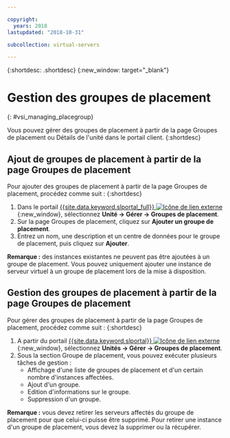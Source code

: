 ```yaml
---

copyright:
  years: 2018
lastupdated: "2018-10-31"

subcollection: virtual-servers

---
```


{:shortdesc: .shortdesc}
{:new_window: target="_blank"}

# Gestion des groupes de placement
{: #vsi_managing_placegroup}

Vous pouvez gérer des groupes de placement à partir de la page Groupes de placement ou Détails de l'unité dans le portail client.
{:shortdesc}

## Ajout de groupes de placement à partir de la page Groupes de placement

Pour ajouter des groupes de placement à partir de la page Groupes de placement, procédez comme suit :
{:shortdesc}

1. Dans le portail [{{site.data.keyword.slportal_full}} ![Icône de lien externe](../icons/launch-glyph.svg "Icône de lien externe")](https://control.softlayer.com/){:new_window}, sélectionnez **Unité -> Gérer -> Groupes de placement**.
2. Sur la page Groupes de placement, cliquez sur **Ajouter un groupe de placement**.
3. Entrez un nom, une description et un centre de données pour le groupe de placement, puis cliquez sur **Ajouter**.

**Remarque :** des instances existantes ne peuvent pas être ajoutées à un groupe de placement. Vous pouvez uniquement ajouter une instance de serveur virtuel à un groupe de placement lors de la mise à disposition.


## Gestion des groupes de placement à partir de la page Groupes de placement

Pour gérer des groupes de placement à partir de la page Groupes de placement, procédez comme suit :
{:shortdesc}

1. A partir du portail [{{site.data.keyword.slportal}} ![Icône de lien externe](../icons/launch-glyph.svg "Icône de lien externe")](https://control.softlayer.com/){:new_window}, sélectionnez **Unités -> Gérer -> Groupes de placement**.
2. Sous la section Groupe de placement, vous pouvez exécuter plusieurs tâches de gestion :
     * Affichage d'une liste de groupes de placement et d'un certain nombre d'instances affectées.
     * Ajout d'un groupe.
     * Edition d'informations sur le groupe.
     * Suppression d'un groupe.

 **Remarque :** vous devez retirer les serveurs affectés du groupe de placement pour que celui-ci puisse être supprimé.
Pour retirer une instance d'un groupe de placement, vous devez la supprimer ou la récupérer.
